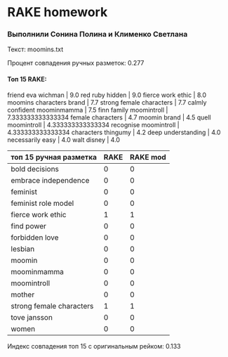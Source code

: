 # RAKE homework
### Выполнили Сонина Полина и Клименко Светлана

Текст: moomins.txt

Процент совпадения ручных разметок: 0.277

#### Топ 15 RAKE:

friend eva wichman  |  9.0
red ruby hidden  |  9.0
fierce work ethic  |  8.0
moomins characters brand  |  7.7
strong female characters  |  7.7
calmly confident moominmamma  |  7.5
finn family moomintroll  |  7.333333333333334
female characters  |  4.7
moomin brand  |  4.5
quell moomintroll  |  4.333333333333334
recognise moomintroll  |  4.333333333333334
characters thingumy  |  4.2
deep understanding  |  4.0
necessarily easy  |  4.0
walt disney  |  4.0


топ 15 ручная разметка | RAKE | RAKE mod
---------------------- | ---- | --------
bold decisions | 0 | 0
embrace independence | 0 | 0
feminist | 0 | 0
feminist role model | 0 | 0
fierce work ethic | 1 | 1
find power | 0 | 0
forbidden love | 0 | 0
lesbian | 0 | 0
moomin | 0 | 0
moominmamma | 0 | 0
moomintroll | 0 | 0
mother | 0 | 0
strong female characters | 1 | 1
tove jansson | 0 | 0
women | 0 | 0


Индекс совпадения топ 15 с оригинальным рейком: 0.133

